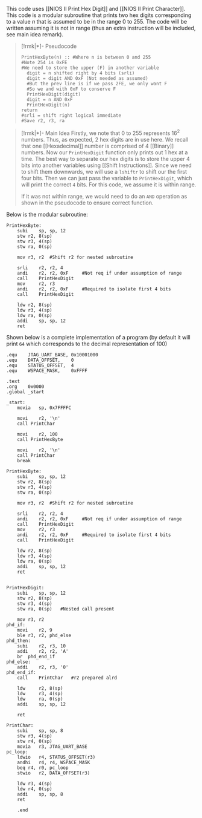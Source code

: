 This code uses [[NIOS II Print Hex Digit]] and [[NIOS II Print Character]].
This code is a modular subroutine that prints two hex digits corresponding to a value $n$ that is assumed to be in the range $0$ to $255$. The code will be written assuming it is not in range (thus an extra instruction will be included, see main idea remark).

>[!rmk|*]- Pseudocode
>```Pseudocode
>PrintHexByte(n) :: #Where n is between 0 and 255
>#Note 254 is 0xFE
>#We need to store the upper (F) in another variable
>	digit = n shifted right by 4 bits (srli)
>	digit = digit AND 0xF (Not needed as assumed)
>	#But the prev line is if we pass 2FE, we only want F
>	#So we and with 0xF to conserve F
>	PrintHexDigit(digit)
>	digit = n AND 0xF
>	PrintHexDigit(n)
>return
>#srli = shift right logical immediate
>#Save r2, r3, ra
>```

>[!rmk|*]- Main Idea
>Firstly, we note that 0 to 255 represents $16^2$ numbers. Thus, as expected, $2$ hex digits are in use here. We recall that one [[Hexadecimal]] number is comprised of $4$ [[Binary]] numbers. Now our `PrintHexDigit` function only prints out $1$ hex at a time. The best way to separate our hex digits is to store the upper $4$ bits into another variables using [[Shift Instructions]]. Since we need to shift them downwards, we will use a `lshiftr` to shift our the first four bits. Then we can just pass the variable to `PrintHexDigit`, which will print the correct `4` bits. For this code, we assume it is within range.
>
>If it was not within range, we would need to do an `AND` operation as shown in the pseudocode to ensure correct function.

Below is the modular subroutine:
```Assembly
PrintHexByte:
	subi	sp, sp, 12
	stw	r2, 8(sp)
	stw	r3, 4(sp)
	stw	ra, 0(sp)
	
	mov	r3, r2	#Shift r2 for nested subroutine
	
	srli	r2, r2, 4
	andi	r2, r2, 0xF 	#Not req if under assumption of range
	call 	PrintHexDigit
	mov		r2, r3
	andi	r2, r2, 0xF 	#Required to isolate first 4 bits
	call 	PrintHexDigit
	
	ldw	r2, 8(sp)
	ldw	r3, 4(sp)
	ldw	ra, 0(sp)
	addi	sp, sp, 12
	ret
```

Shown below is a complete implementation of a program (by default it will print `64` which corresponds to the decimal representation of $100$)
```Assembly
.equ	JTAG_UART_BASE,	0x10001000	
.equ	DATA_OFFSET,	0		
.equ	STATUS_OFFSET,	4	
.equ	WSPACE_MASK,	0xFFFF	

.text
.org	0x0000
.global	_start

_start:
	movia	sp, 0x7FFFFC
	
	movi	r2, '\n'
	call PrintChar

	movi	r2, 100
	call PrintHexByte

	movi	r2, '\n'
	call PrintChar
	break

PrintHexByte:
	subi	sp, sp, 12
	stw	r2, 8(sp)
	stw	r3, 4(sp)
	stw	ra, 0(sp)
	
	mov	r3, r2	#Shift r2 for nested subroutine
	
	srli	r2, r2, 4
	andi	r2, r2, 0xF 	#Not req if under assumption of range
	call 	PrintHexDigit
	mov		r2, r3
	andi	r2, r2, 0xF 	#Required to isolate first 4 bits
	call 	PrintHexDigit
	
	ldw	r2, 8(sp)
	ldw	r3, 4(sp)
	ldw	ra, 0(sp)
	addi	sp, sp, 12
	ret
	

PrintHexDigit:
	subi	sp, sp, 12
	stw	r2, 8(sp)
	stw	r3, 4(sp)
	stw	ra, 0(sp)	#Nested call present

	mov	r3, r2
phd_if:
	movi	r2, 9
	ble	r3, r2, phd_else
phd_then:
	subi	r2, r3, 10
	addi	r2, r2, 'A'
	br	phd_end_if
phd_else:
	addi	r2, r3, '0'
phd_end_if:
	call	PrintChar	#r2 prepared alrd
	
	ldw 	r2, 8(sp)
	ldw 	r3, 4(sp)
	ldw 	ra, 0(sp)
	addi	sp, sp, 12

	ret

PrintChar:
	subi	sp, sp, 8
	stw	r3, 4(sp)
	stw	r4, 0(sp)
	movia	r3, JTAG_UART_BASE
pc_loop:
	ldwio	r4, STATUS_OFFSET(r3)
	andhi	r4, r4, WSPACE_MASK
	beq	r4, r0, pc_loop
	stwio	r2, DATA_OFFSET(r3)

	ldw	r3, 4(sp)
	ldw	r4, 0(sp)
	addi	sp, sp, 8
	ret

	.end
```
